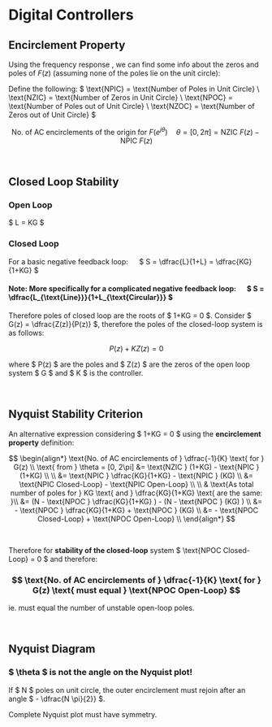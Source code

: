 # Digital Controllers


## Encirclement Property

Using the frequency response , we can find some info about the zeros and poles of $F(z)$ (assuming none of the poles lie on the unit circle):

Define the following:
$ \text{NPIC} = \text{Number of Poles in Unit Circle} \\
\text{NZIC} = \text{Number of Zeros in Unit Circle} \\
\text{NPOC} = \text{Number of Poles out of Unit Circle} \\
\text{NZOC} = \text{Number of Zeros out of Unit Circle} $

$$ \text{No. of AC encirclements of the origin for } F(e^{j \theta}) \quad \theta = [0, 2\pi] = \text{NZIC } F(z) - \text{NPIC } F(z) $$

</br>

## Closed Loop Stability

### Open Loop
$ L = KG $

### Closed Loop

For a basic negative feedback loop: &emsp;  $ S = \dfrac{L}{1+L} = \dfrac{KG}{1+KG} $

#### Note: More specifically for a complicated negative feedback loop: &emsp; $ S = \dfrac{L_{\text{Line}}}{1+L_{\text{Circular}}} $

Therefore poles of closed loop are the roots of $ 1+KG = 0 $. Consider $ G(z) = \dfrac{Z(z)}{P(z)} $, therefore the poles of the closed-loop system is as follows:

$$ P(z) + K Z(z) = 0 $$

where $ P(z) $ are the poles and $ Z(z) $ are the zeros of the open loop system $ G $ and $ K $ is the controller.

</br>

## Nyquist Stability Criterion

An alternative expression considering $ 1+KG = 0 $ using the **encirclement property** definition:

$$
\begin{align*}
\text{No. of AC encirclements of } \dfrac{-1}{K} \text{ for } G(z) \\ \text{ from } \theta = [0, 2\pi] &= \text{NZIC } (1+KG) - \text{NPIC } (1+KG) \\ \\
&= \text{NPIC } \dfrac{KG}{1+KG} - \text{NPIC } (KG) \\
&= \text{NPIC Closed-Loop}  - \text{NPIC Open-Loop} \\ \\
& \text{As total number of poles for } KG \text{ and } \dfrac{KG}{1+KG} \text{ are the same: }\\ 
&= (N - \text{NPOC } \dfrac{KG}{1+KG} ) - (N - \text{NPOC } (KG) ) \\
&= - \text{NPOC } \dfrac{KG}{1+KG} + \text{NPOC } (KG) \\
&= - \text{NPOC Closed-Loop} + \text{NPOC Open-Loop} \\
\end{align*}
$$

</br>

Therefore for **stability of the closed-loop** system $ \text{NPOC Closed-Loop} = 0 $ and therefore:

### $$ \text{No. of AC encirclements of } \dfrac{-1}{K} \text{ for } G(z) \text{ must equal } \text{NPOC Open-Loop} $$

ie. must equal the number of unstable open-loop poles.


</br>

## Nyquist Diagram

### $ \theta $ is not the angle on the Nyquist plot!

If $ N $ poles on unit circle, the outer encirclement must rejoin after an angle $ - \dfrac{N \pi}{2}} $.

Complete Nyquist plot must have symmetry.
